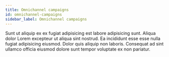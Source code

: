 ```yaml
---
title: Omnichannel campaigns
id: omnichannel-campaigns
sidebar_label: Omnichannel campaigns
---
```


Sunt ut aliquip ex ex fugiat adipisicing est labore adipisicing sunt. Aliqua dolor Lorem excepteur ut aliqua sint nostrud. Ea incididunt esse esse nulla fugiat adipisicing eiusmod. Dolor quis aliquip non laboris. Consequat ad sint ullamco officia eiusmod dolore sunt tempor voluptate ex non pariatur.

